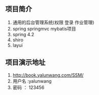 ## 项目简介
1. 通用的后台管理系统(权限 登录 作业管理)
1. spring springmvc mybatis项目
2. spring 4.2 
3. shiro 
4. layui
## 项目演示地址
1. http://book.yalunwang.com/SSM/
2. 用户名 :yalunwang
3. 密码 ： 123456


